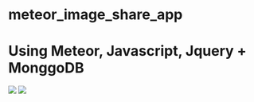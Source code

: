 # meteor_image_share_app
# Using Meteor, Javascript, Jquery + MonggoDB
![](http://i.imgur.com/v6TzEWg.png)
![](http://i.imgur.com/1jRQD3J.png)
